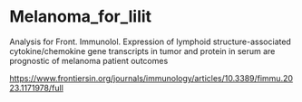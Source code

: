 # Melanoma_for_lilit

Analysis for Front. Immunolol. 
Expression of lymphoid structure-associated cytokine/chemokine gene transcripts in tumor and protein in serum are prognostic of melanoma patient outcomes 

https://www.frontiersin.org/journals/immunology/articles/10.3389/fimmu.2023.1171978/full

